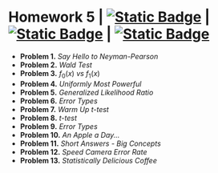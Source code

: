 # Homework 5 |  [![Static Badge](https://img.shields.io/badge/Problems-red)](https://github.com/ErfanPanahi/Statistical-Inference/blob/main/Homework%205/Homework%205%20-%20Problems.pdf) | [![Static Badge](https://img.shields.io/badge/Report-blue)](https://github.com/ErfanPanahi/Statistical-Inference/blob/main/Homework%205/Homework%205%20-%20Report.pdf) | [![Static Badge](https://img.shields.io/badge/Codes-green)](https://github.com/ErfanPanahi/Statistical-Inference/blob/main/Homework%205/Simulation_Problems.ipynb) 
* **Problem 1.** *Say Hello to Neyman-Pearson*
* **Problem 2.** *Wald Test*
* **Problem 3.** $f_0(x)$ *vs* $f_1(x)$
* **Problem 4.** *Uniformly Most Powerful*
* **Problem 5.** *Generalized Likelihood Ratio*
* **Problem 6.** *Error Types*
* **Problem 7.** *Warm Up t-test*
* **Problem 8.** *t-test*
* **Problem 9.** *Error Types*
* **Problem 10.** *An Apple a Day...*
* **Problem 11.** *Short Answers - Big Concepts*
* **Problem 12.** *Speed Camera Error Rate*
* **Problem 13.** *Statistically Delicious Coffee*

